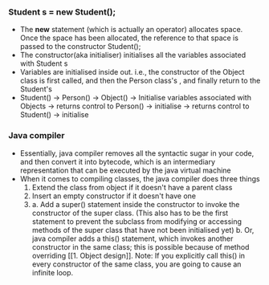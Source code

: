 ### Student s = new Student();
* The **new** statement (which is actually an operator) allocates space. Once the space has been allocated, the reference to that space is passed to the constructor Student();
* The constructor(aka initialiser) initialises all the variables associated with Student s
* Variables are initialised inside out. i.e., the constructor of the Object class is first called, and then the Person class's , and finally return to the Student's
* Student() -> Person() -> Object() -> Initialise variables associated with Objects -> returns control to Person() -> initialise -> returns control to Student() -> initialise

### Java compiler
* Essentially, java compiler removes all the syntactic sugar in your code, and then convert it into bytecode, which is an intermediary representation that can be executed by the java virtual machine
* When it comes to compiling classes, the java compiler does three things
	1. Extend the class from object if it doesn't have a parent class
	2. Insert an empty constructor if it doesn't have one
	3. a. Add a super() statement inside the constructor to invoke the constructor of the super class. (This also has to be the first statement to prevent the subclass from modifying or accessing methods of the super class that have not been initialised yet)
	    b. Or, java compiler adds a this() statement, which invokes another constructor in the same class; this is possible because of method overriding [[1. Object design]]. Note: If you explicitly call this() in every constructor of the same class, you are going to cause an infinite loop.